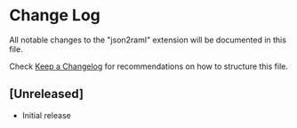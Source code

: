 # Change Log

All notable changes to the "json2raml" extension will be documented in this file.

Check [Keep a Changelog](http://keepachangelog.com/) for recommendations on how to structure this file.

## [Unreleased]

- Initial release